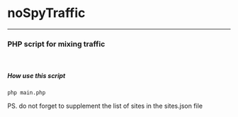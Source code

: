 # noSpyTraffic

<hr>
<h3>PHP script for mixing traffic</h3>
<br>
<h5>How use this script</h5>

```
php main.php
```

PS. do not forget to supplement the list of sites in the sites.json file
